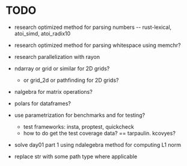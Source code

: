 # TODO

* research optimized method for parsing numbers -- rust-lexical, atoi_simd, atoi_radix10
* research optimized method for parsing whitespace using memchr?
* research parallelization with rayon
* ndarray or grid or similar for 2D grids?
  * or grid_2d or pathfinding for 2D grids?
* nalgebra for matrix operations?
* polars for dataframes?
* use parametrization for benchmarks and for testing?
  * test frameworks: insta, proptest, quickcheck
  * how to do get the test coverage data? == tarpaulin. kcovyes?

* solve day01 part 1 using ndalegebra method for computing L1 norm

* replace str with some path type where applicable

